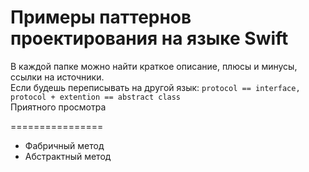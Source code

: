 # Примеры паттернов проектирования на языке Swift

В каждой папке можно найти краткое описание, плюсы и минусы, ссылки на источники.<br>
Если будешь переписывать на другой язык: ```protocol == interface, protocol + extention == abstract class```<br>
Приятного просмотра<br>

================

- Фабричный метод
- Абстрактный метод
